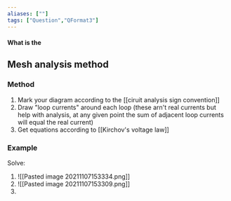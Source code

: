 ```yaml
---
aliases: [""]
tags: ["Question","QFormat3"]
---
```


#### What is the
## Mesh analysis method

### Method

1) Mark your diagram according to the [[ciruit analysis sign convention]]
2) Draw "loop currents" around each loop (these arn't real currents but help with analysis, at any given point the sum of adjacent loop currents will equal the real current)
3) Get equations according to [[Kirchov's voltage law]]

### Example
Solve:


1) ![[Pasted image 20211107153334.png]]
2) ![[Pasted image 20211107153309.png]]
3) 